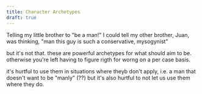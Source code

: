 ```yaml
---
title: Character Archetypes 
draft: true
---
```


Telling my little brother to "be a man!" I could tell my other brother, Juan, was thinking, "man this guy is such a conservative, mysogynist" 

but it's not that. these are powerful archetypes for what should aim to be. otherwise you're left having to figure rigth for worng on a per case basis.

it's hurtful to use them in situations where theyb don't apply, i.e. a man that doesn't want to be "manly" (??) but it's also hurtful to not let us use them where they do.



